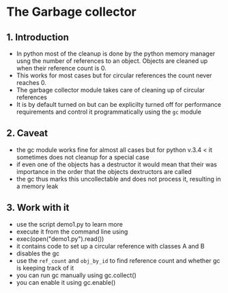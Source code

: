 # The Garbage collector 

## 1. Introduction 

* In python most of the cleanup is done by the python memory manager usng the number of references to an object. 
Objects are cleaned up when their reference count is 0. 
* This works for most cases but for circular references the count never reaches 0. 
* The garbage collector module takes care of cleaning up of circular references
* It is by default turned on but can be explicilty turned off for performance requirements and control it programmatically using the `gc` module

## 2. Caveat

* the gc module works fine for almost all cases but for python v.3.4 < it sometimes does not cleanup for a special case
* if even one of the objects has a destructor it would mean that their was importance in the order that the objects dextructors are called
* the gc thus marks this uncollectable and does not process it, resulting in a memory leak

## 3. Work with it 

* use the script demo1.py to learn more
* execute it from the command line using
* exec(open("demo1.py").read())
* it contains code to set up a circular reference with classes A and B 
* disables the gc
* use the `ref_count` and `obj_by_id` to find reference count and whether gc is keeping track of it 
* you can run gc manually using gc.collect()
* you can enable it using gc.enable()


